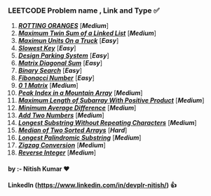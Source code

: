 ### LEETCODE Problem name , Link and Type ✅ ###
1. [***ROTTING ORANGES***]( https://leetcode.com/problems/rotting-oranges/ )    [***Medium***]<br>
2. [***Maximum Twin Sum of a Linked List***]( https://leetcode.com/problems/maximum-twin-sum-of-a-linked-list/ )    [***Medium***]<br>
3. [***Maximun Units On a Truck***]( https://leetcode.com/problems/maximum-units-on-a-truck/ )  [***Easy***]<br>
4. [***Slowest Key***]( https://leetcode.com/problems/slowest-key/ )    [***Easy***]<br>
5. [***Design Parking System***]( https://leetcode.com/problems/design-parking-system/ )    [***Easy***]<br>
6. [***Matrix Diagonal Sum***]( https://leetcode.com/problems/matrix-diagonal-sum/ )    [***Easy***]<br>
7. [***Binary Search***]( https://leetcode.com/problems/binary-search/ )    [***Easy***]<br>
8. [***Fibonacci Number***]( https://leetcode.com/problems/fibonacci-number/ )  [***Easy***]<br>
9. [***0 1 Matrix***]( https://leetcode.com/problems/01-matrix/ )   [***Medium***]<br>
10. [***Peak Index in a Mountain Array***]( https://leetcode.com/problems/peak-index-in-a-mountain-array/ ) [***Medium***]<br>
11. [***Maximum Length of Subarray With Positive Product***]( https://leetcode.com/problems/maximum-length-of-subarray-with-positive-product/ ) [***Medium***]<br>
12. [***Minimum Average Difference***]( https://leetcode.com/problems/minimum-average-difference/ ) [***Medium***]<br>
13. [***Add Two Numbers***]( https://leetcode.com/problems/add-two-numbers/ )   [***Medium***]<br>
14. [***Longest Substring Without Repeating Characters***]( https://leetcode.com/problems/longest-substring-without-repeating-characters/ ) [***Medium***]<br>
15. [***Median of Two Sorted Arrays***]( https://leetcode.com/problems/median-of-two-sorted-arrays/ ) [***Hard***]<br>
16. [***Longest Palindromic Substring***]( https://leetcode.com/problems/longest-palindromic-substring/ ) [***Medium***]<br>
17. [***Zigzag Conversion***]( https://leetcode.com/problems/zigzag-conversion/ ) [***Medium***]<br>
18. [***Reverse Integer***]( https://leetcode.com/problems/reverse-integer/ ) [***Medium***]<br>


#### by :- Nitish Kumar ❤️ ####
#### LinkedIn (https://www.linkedin.com/in/devplr-nitish/) 👍 ####